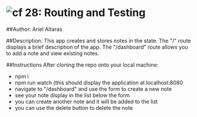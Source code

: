 ![cf](http://i.imgur.com/7v5ASc8.png) 28: Routing and Testing
===

##Author:
Ariel Altaras

##Description:
This app creates and stores notes in the state. The "/" route displays a brief description of the app. The "/dashboard" route allows you to add a note and view existing notes.

##Instructions
After cloning the repo onto your local machine:
- npm i
- npm run watch (this should display the application at localhost:8080
- navigate to "/dashboard" and use the form to create a new note
- see your note display in the list below the form
- you can create another note and it will be added to the list
- you can use the delete button to delete the note
